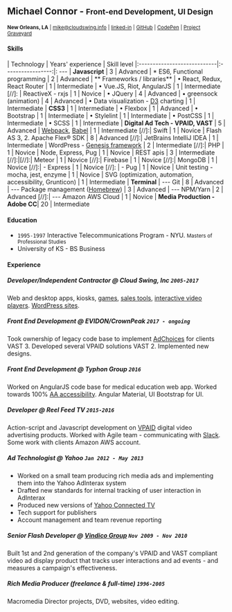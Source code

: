 ## Michael Connor - <small>Front-end Development, UI Design</small>


<small>**New Orleans, LA** | mike@cloudswing.info |  [linked-in][linkedinURL] | [GitHub][github-link] | [CodePen][codepen] | [Project Graveyard][project-archive]</small>



#### Skills

| Technology                  | Years' experience | Skill level
|:----------------------------|:-----------------:|: ---
| **Javascript**              	    | 3 | Advanced
| * ES6, Functional programming   	| 2 | Advanced
| ** Frameworks / libraries**
| • React, Redux, React Router  | 1 | Intermediate
| • Vue.JS, Riot, AngularJS   	| 1 | Intermediate
[//]: | ReactiveX - rxjs    | 1 | Novice
| • JQuery                  | 4 | Advanced
| • greensock  (animation)  | 4 | Advanced
| • Data visualization - [D3][d3] charting      | 1 | Intermediate
| **CSS3**    		 		| 1 | Intermediate
| • Flexbox   		 		| 1 | Advanced
| • Bootstrap    			| 1 | Intermediate
| • Stylelint    			| 1 | Intermediate
| • PostCSS    		   	 	| 1 | Intermediate
| • SCSS    		    	| 1 | Intermediate
| **Digital Ad Tech - VPAID, VAST** | 5 | Advanced
| [Webpack][webpack], [Babel][babel] | 1 | Intermediate
[//]:| Swift              	| 1 | Novice
| Flash AS 3, 2. Apache Flex® SDK   | 8 | Advanced
[//]:| JetBrains IntelliJ IDEA    | 1 | Intermediate
| WordPress - [Genesis framework][genesis]     | 2 | Intermediate
[//]:| PHP                  | 1 | Novice
| Node, Express, Pug        | 1 | Novice
| REST apis        			| 3 | Intermediate
[//]:|[//]:| Meteor   	 	| 1 | Novice
[//]:| Firebase   			| 1 | Novice
[//]:| MongoDB   			| 1 | Novice
[//]:| - Express            | 1 | Novice
[//]: | - Pug               | 1 | Novice
| Unit testing - mocha, jest, enzyme       | 1 | Novice
| SVG (optimization, automation, accessibility, Grunticon)      | 1 | Intermediate
| **Terminal**
| --- Git                    |  8 | Advanced
| --- Package management ([Homebrew][brew]) | 3 | Advanced
| --- NPM/Yarn                | 2 | Advanced
[//]:| --- Amazon AWS Cloud   | 1 | Novice
| **Media Production - Adobe CC**| 20 | Intermediate



#### Education
- `1995-1997` Interactive Telecommunications Program - NYU. <small>Masters of Professional Studies</small>
- University of KS - BS Business

#### Experience

##### Developer/Independent Contractor @ Cloud Swing, Inc `2005-2017`
Web and desktop apps, kiosks, [games][elauder], [sales tools][hyndai], [interactive video players][pharma-app]. [WordPress sites][tikun].

##### Front End Development @ EVIDON/CrownPeak `2017 - ongoing`
Took ownership of legacy code base to implement [AdChoices][adchoices] for clients VAST 3. Developed several VPAID solutions VAST 2. Implemented new designs.

##### Front End Development @ Typhon Group `2016`
Worked on AngularJS code base for medical education web app. Worked towards 100% [AA accessibility][aria]. Angular Material, UI Bootstrap for UI.

##### Developer @ Reel Feed TV `2015-2016`
Action-script and Javascript development on [VPAID][vpaid] digital video advertising products. Worked with Agile team - communicating with [Slack][slacksite]. Some work with clients Amazon AWS account.

##### Ad Technologist @ Yahoo `Jan 2012 - May 2013`

- Worked on a small team producing rich media ads and implementing them into the Yahoo AdInterax system
- Drafted new standards for internal tracking of user interaction in AdInterax
- Produced new versions of [Yahoo Connected TV]
- Tech support for publishers
- Account management and team revenue reporting

##### Senior Flash Developer @ [Vindico Group][vindico] `Nov 2009 - Nov 2010`
Built 1st and 2nd generation of the company's VPAID and VAST compliant video ad display product that tracks user interactions and ad events - and measures a campaign's effectiveness.

##### Rich Media Producer (freelance & full-time) `1996-2005`
Macromedia Director projects, DVD, websites, video editing.

[elauder]: http://rocketnumber9.org/sample/esteelauder/ "Estée Lauder"

[linkedinURL]: https://www.linkedin.com/in/michaelgconnor

[hyndai]: http://rocketnumber9.org/developer/touchscreen-kiosk-hyunda/
[hyndai photos]: https://www.flickr.com/photos/rocketnumber9/sets/72157610613514303/show/

[kia]: http://rocketnumber9.org/client/optima/optima.html "Auto App"

[peas]: http://i.imgur.com/44Q9cMXs.jpg
[pharmaapp]: http://i.imgur.com/J7LS14ht.jpg "Pharmaceutical App"

[slack]: http://i.imgur.com/4xxDEUPs.png

[slacksite]: https://slack.com/

[thup games]: http://thup.com/

[vindico]: https://vindico.com/

[vpaid]: https://www.iab.com/guidelines/digital-video-player-ad-interface-definition-vpaid-2-0/

[Yahoo Connected TV]: https://smarttv.yahoo.com/

[zitgame]: http://i.imgur.com/vRHv0Igt.jpg "Face Book Game"

[pharmaAppTumblr]: http://68.media.tumblr.com/tumblr_lnnyjzj10N1qh4spho1_1280.jpg

[project-archive]: http://portfolio.rocketnumber9.org/

[pharma-app]: http://rocketnumber9.org/developer/as3-interactive-video/

[rocket9Dev]: http://rocketnumber9.org/developer/

[eyeblaster-stetchybanner]: http://rocketnumber9.org/client/eyeblaster/stretchableBanner/

[eyeblaster-skyscraper]: http://rocketnumber9.org/client/eyeblaster/stetchableSkyscraper/

[eyeblaster-videomixer]: http://rocketnumber9.org/client/eyeblaster/videomixer/

[digvideo]: http://rocketnumber9.org/client/dig.htm

[contact]: http://rocketnumber9.org/contact/

[github-link]: https://github.com/mconnor

[genesis]: http://www.studiopress.com/faqs/


[gssp]: https://greensock.com/gsap

[brew]: http://brew.sh/

[ng-material]: https://material.angularjs.org

[tikun]: http://www.tikun.stateu.org/

[doucette]: http://chiefdoucette.com/

[githubpic]: ./images/GitHub-Mark-32px.png "Git Hub"

[es6logo]: ./images/es6.svg "ES6"

[vuelogo]: ./images/vue-small.png "Vue.js"
[reactlogo]: ./images/react2.png "React.js"



[uibootstrap]: https://angular-ui.github.io/bootstrap/

[webpack]:http://webpack.github.io/

[babel]:http://babeljs.io/

[vue]:https://vuejs.org/

[pgpkey]:https://twitter.com/cloud_swing/status/842115087632605186

[aurelia]:http://aurelia.io/
[riot]:http://riotjs.com/

[tictactoe]:https://mconnor.github.io/tic-tac-toe/

[aria]:https://developer.mozilla.org/en-US/docs/Web/Accessibility/ARIA

[brew]:https://brew.sh/

[d3]:https://d3js.org/



[codepen]:https://codepen.io/cloudswing

[adchoices]:https://youradchoices.com/
